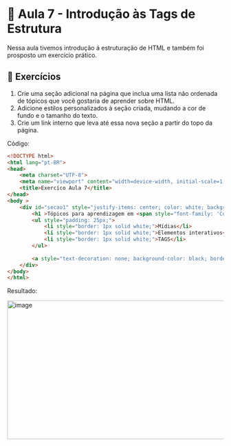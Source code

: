 # 📌 Aula 7 - Introdução às Tags de Estrutura

Nessa aula tivemos introdução á estruturação de HTML e também foi prosposto um exercício prático.

## 🧠 Exercícios 

1. Crie uma seção adicional na página que inclua uma lista não ordenada de tópicos que você gostaria de aprender sobre HTML.
2. Adicione estilos personalizados à seção criada, mudando a cor de fundo e o tamanho do texto.
3. Crie um link interno que leva até essa nova seção a partir do topo da página.

Código:

```html
<!DOCTYPE html>
<html lang="pt-BR">
<head>
    <meta charset="UTF-8">
    <meta name="viewport" content="width=device-width, initial-scale=1.0">
    <title>Exercíco Aula 7</title>
</head>
<body >
    <div id="secao1" style="justify-items: center; color: white; background-color: orange; padding-top: 10px; text-align: center; height: 300px;">
        <h1 >Tópicos para aprendizagem em <span style="font-family: 'Courier New', Courier, monospace;">HTML</span></h1>
        <ul style="padding: 25px;">
            <li style="border: 1px solid white;">Mídias</li>
            <li style="border: 1px solid white;">Elementos interativos</li>
            <li style="border: 1px solid white;">TAGS</li>
        </ul>
        
        <a style="text-decoration: none; background-color: black; border: 1px solid white; color: white; padding: 15px;" href="#secao1">Ir para seção 1</a>
    </div>
</body>
</html>
```

Resultado:

<img width="940" height="322" alt="image" src="https://github.com/user-attachments/assets/7c7f0fbb-3b63-474e-b40a-0c5c4b7a2049" />

